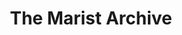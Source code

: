 ---
  title: The Marist Archive
  description: A collection of collective memories
  latitude: -26.173796
  longitude: 28.075463
  cards:
    - poi-031-card-001.md   
    - poi-031-card-002.md
    - poi-031-card-003.md
    - poi-031-card-004.md
    - poi-031-card-005.md
    - poi-031-card-006.md
    - poi-031-card-007.md
    - poi-031-card-008.md
  themes:
    - Marist Brothers' History
    - Koch Street
    - Alumni
    - Traditions and Innovations
    - Stories in the story
---